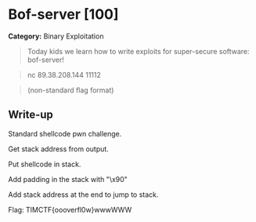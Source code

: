 # Bof-server [100]
**Category:** Binary Exploitation 

> Today kids we learn how to write exploits for super-secure software: bof-server!

> nc 89.38.208.144 11112

> (non-standard flag format)

## Write-up
Standard shellcode pwn challenge.

Get stack address from output.

Put shellcode in stack.

Add padding in the stack with "\x90"

Add stack address at the end to jump to stack.

Flag: TIMCTF{oooverfl0w}wwwWWW

